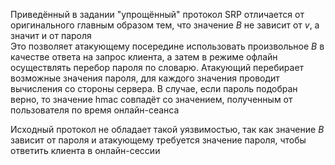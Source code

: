 Приведённый в задании "упрощённый" протокол SRP отличается от оригинального главным образом тем, что значение $B$ не зависит от $v$, а значит и от пароля  
Это позволяет атакующему посередине использовать произвольное $B$ в качестве ответа на запрос клиента, а затем в режиме офлайн осуществлять перебор пароля по словарю.
Атакующий перебирает возможные значения пароля, для каждого значения проводит вычисления со стороны сервера. В случае, если пароль подобран верно, то значение hmac совпадёт со значением, полученным от пользователя по время онлайн-сеанса


Исходный протокол не обладает такой уязвимостью, так как значение $B$ зависит от пароля и атакующему требуется значение пароля, чтобы ответить клиента в онлайн-сессии
